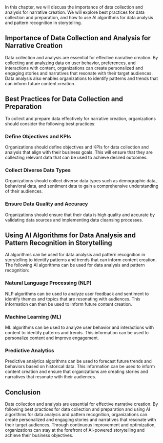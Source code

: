 

In this chapter, we will discuss the importance of data collection and analysis for narrative creation. We will explore best practices for data collection and preparation, and how to use AI algorithms for data analysis and pattern recognition in storytelling.

Importance of Data Collection and Analysis for Narrative Creation
-----------------------------------------------------------------

Data collection and analysis are essential for effective narrative creation. By collecting and analyzing data on user behavior, preferences, and interactions with content, organizations can create personalized and engaging stories and narratives that resonate with their target audiences. Data analysis also enables organizations to identify patterns and trends that can inform future content creation.

Best Practices for Data Collection and Preparation
--------------------------------------------------

To collect and prepare data effectively for narrative creation, organizations should consider the following best practices:

### Define Objectives and KPIs

Organizations should define objectives and KPIs for data collection and analysis that align with their business goals. This will ensure that they are collecting relevant data that can be used to achieve desired outcomes.

### Collect Diverse Data Types

Organizations should collect diverse data types such as demographic data, behavioral data, and sentiment data to gain a comprehensive understanding of their audiences.

### Ensure Data Quality and Accuracy

Organizations should ensure that their data is high quality and accurate by validating data sources and implementing data cleansing processes.

Using AI Algorithms for Data Analysis and Pattern Recognition in Storytelling
-----------------------------------------------------------------------------

AI algorithms can be used for data analysis and pattern recognition in storytelling to identify patterns and trends that can inform content creation. The following AI algorithms can be used for data analysis and pattern recognition:

### Natural Language Processing (NLP)

NLP algorithms can be used to analyze user feedback and sentiment to identify themes and topics that are resonating with audiences. This information can then be used to inform future content creation.

### Machine Learning (ML)

ML algorithms can be used to analyze user behavior and interactions with content to identify patterns and trends. This information can be used to personalize content and improve engagement.

### Predictive Analytics

Predictive analytics algorithms can be used to forecast future trends and behaviors based on historical data. This information can be used to inform content creation and ensure that organizations are creating stories and narratives that resonate with their audiences.

Conclusion
----------

Data collection and analysis are essential for effective narrative creation. By following best practices for data collection and preparation and using AI algorithms for data analysis and pattern recognition, organizations can create personalized and engaging stories and narratives that resonate with their target audiences. Through continuous improvement and optimization, organizations can stay at the forefront of AI-powered storytelling and achieve their business objectives.
